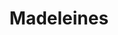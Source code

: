 ---
layout: recette
categories: [recettes]
hidden: false
lang: fr
title: Madeleines
type: sucre
pour: pour 12 madeleines
ingredients: 
  - nom: oeuf
    qte: 1
  - nom: jaune d'oeuf
    qte: 1
  - nom: sucre
    qte: 60
    unite: gr
  - nom: huile neutre
    qte: 7
    unite: gr
  - nom: miel
    qte: 5
    unite: gr
  - nom: farine blanche
    qte: 65
    unite: gr
  - nom: levure chimique
    qte: 2
    unite: gr
  - nom: beurre
    qte: 60
    unite: gr
  - nom: arômes (vanille, citron, ...)
  - nom: zestes (orange, citron, ...)
etapes:
  - label: Préparation 1/2
    details:
      - Faire fondre le beurre
      - Blanchir les oeufs et les jaunes d'oeufs avec le sucre
      - (Optionnel) Ajouter les arômes et les zestes
      - Ajouter l'huile et le miel
      - Mélanger au fouet
      - Ajouter la farine et la levure chimique tamisée
      - Mélanger à la spatule silicone jusqu'à incorporation
      - Ajouter le beurre fondu
      - Mélanger à la spatule silicone jusqu'à incorporation
      - Réserver la pâte 15 minutes (minimum) au réfrigérateur
  - label: Préparation 2/2
    details:
      - Mélanger la pâte à la spatule silicone afin de casser les bulles qui se sont formées
      - (Optionnel) Ajouter des fruits confits / pépites de chocolat
      - Beurrer le moule
      - Verser la pâte dans le moule (remplir chaque madeleine à trois quarts)
cuisson: 
  - Préchauffer le four à 200°C
  - Enfourner pour 5 minutes
  - Baisser le four à 180°C (ouvrir la porte du four pour que la température chute)
  - Cuire pendant 3 à 6 minutes
  - Démouler légèrement en les laissant sur leur côté. Les laisser 5 minutes
  - Laisser refroidir 10 minutes sur une grille
  - Mettre dans une boite hermétique et patienter 2 heures avant la dégustation
notes:
  - La différence de température à la cuisson va aider les madeleines à bien gonfler afin d'obtenir une belle bosse
  - Bien surveiller la cuisson, ça dépendra beaucoup du four
  - Entre deux fournées, laver le moule afin qu'il soit propre et froid 
variantes:
  - label: Fourrées (confiture, pâte à tartiner)
    todo: true
  - label: Coques en chocolat (50 gr de chocolat + 7 gr d'huile de pépins de raisins)
    todo: false
  - label: Orange et Chocolat (1 cuillère à café d'eau de fleur d'oranger + zeste d'une demie orange + coque en chocolat noir)
    todo: false
  - label: Fruits confits
    todo: false
  - label: Pépites de chocolat
    todo: false
---